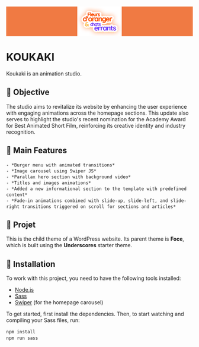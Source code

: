 <p align="center" style="height: 80px; background-color: #f07a43;">
  <img src="assets/img/logo-koukaki.png" alt="Koukaki's logo" height="80px">
</p>

# KOUKAKI

Koukaki is an animation studio. 

## 🔹 Objective

The studio aims to revitalize its website by enhancing the user experience with engaging animations across the homepage sections. This update also serves to highlight the studio's recent nomination for the Academy Award for Best Animated Short Film, reinforcing its creative identity and industry recognition.


## 🔹 Main Features

    - *Burger menu with animated transitions*
    - *Image carousel using Swiper JS*
    - *Parallax hero section with background video*
    - *Titles and images animations*
    - *Added a new informational section to the template with predefined content*
    - *Fade-in animations combined with slide-up, slide-left, and slide-right transitions triggered on scroll for sections and articles*


    

## 🔹 Projet
This is the child theme of a WordPress website. Its parent theme is **Foce**, which is built using the **Underscores** starter theme.  

## 🔹 Installation
To work with this project, you need to have the following tools installed:

- [Node.js](https://nodejs.org/)
- [Sass](https://sass-lang.com/)
- [Swiper](https://swiperjs.com/) (for the homepage carousel)

To get started, first install the dependencies. Then, to start watching and compiling your Sass files, run:

```bash
npm install
npm run sass